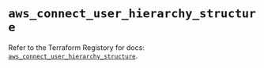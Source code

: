 # `aws_connect_user_hierarchy_structure`

Refer to the Terraform Registory for docs: [`aws_connect_user_hierarchy_structure`](https://www.terraform.io/docs/providers/aws/r/connect_user_hierarchy_structure).
